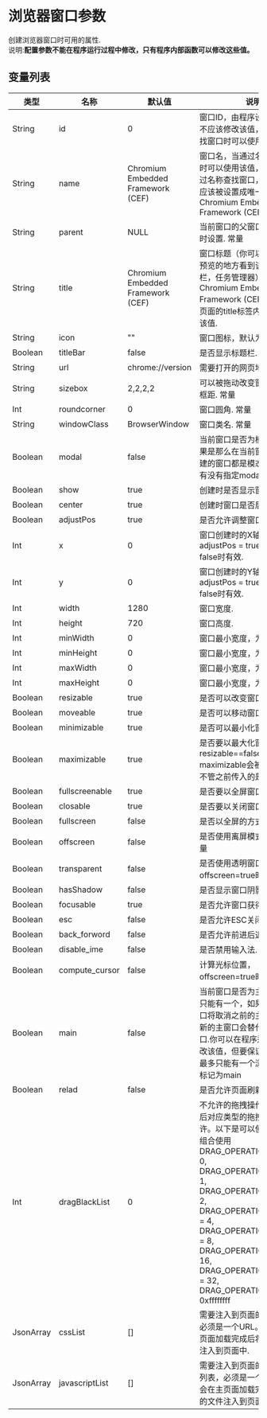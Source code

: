 # 浏览器窗口参数

  创建浏览器窗口时可用的属性.<br>说明:**配置参数不能在程序运行过程中修改，只有程序内部函数可以修改这些值。**
  
## 变量列表

<table class="table table-hover table-bordered ">
	<thead>
		<tr>
			<th class="col-xs-1">类型</th>
			<th class="col-xs-1">名称</th>
			<th class="col-xs-1">默认值</th>
			<th>说明</th>
		</tr>
	</thead>
	<tbody>
		<tr>
	<td>String</td>
	<td>id</td>
	<td>0 </td>
	<td>窗口ID，由程序设置该值，你不应该修改该值，当通过ID 查找窗口时可以使用该值 . <span class="label label-const">常量</span> 
</td>
</tr><tr>
	<td>String</td>
	<td>name</td>
	<td>Chromium Embedded Framework (CEF) </td>
	<td>窗口名，当通过名称查找窗口时可以使用该值，如果想要通过名称查找窗口，那么这个值应该被设置成唯一的，默认为Chromium Embedded Framework (CEF) </td>
</tr><tr>
	<td>String</td>
	<td>parent</td>
	<td>NULL </td>
	<td>当前窗口的父窗口，创建窗口时设置.  <span class="label label-const">常量</span> 
</td>
</tr><tr>
	<td>String</td>
	<td>title</td>
	<td>Chromium Embedded Framework (CEF) </td>
	<td>窗口标题（你可以在任何窗口预览的地方看到该值，如任务栏，任务管理器），默认为Chromium Embedded Framework (CEF),程序会根据页面的title标签内容自己修改该值. </td>
</tr><tr>
	<td>String</td>
	<td>icon</td>
	<td>"" </td>
	<td>窗口图标，默认为空. </td>
</tr><tr>
	<td>Boolean</td>
	<td>titleBar</td>
	<td>false </td>
	<td>是否显示标题栏. </td>
</tr><tr>
	<td>String</td>
	<td>url</td>
	<td>chrome://version </td>
	<td>需要打开的网页地址. <span class="label label-const">常量</span> 
</td>
</tr><tr>
	<td>String</td>
	<td>sizebox</td>
	<td>2,2,2,2 </td>
	<td>可以被拖动改变窗口大小的边框距. <span class="label label-const">常量</span> 
</td>
</tr><tr>
	<td>Int</td>
	<td>roundcorner</td>
	<td>0 </td>
	<td>窗口圆角. <span class="label label-const">常量</span> 
</td>
</tr><tr>
	<td>String</td>
	<td>windowClass</td>
	<td>BrowserWindow </td>
	<td>窗口类名. <span class="label label-const">常量</span> 
</td>
</tr><tr>
	<td>Boolean</td>
	<td>modal</td>
	<td>false </td>
	<td>当前窗口是否为模态窗口，如果是那么在当前窗口之后所创建的窗口都是模态窗口，不管有没有指定modal=true . <span class="label label-const">常量</span> 
</td>
</tr><tr>
	<td>Boolean</td>
	<td>show</td>
	<td>true </td>
	<td>创建时是否显示窗口. </td>
</tr><tr>
	<td>Boolean</td>
	<td>center</td>
	<td>true </td>
	<td>创建时窗口是否居中. <span class="label label-const">常量</span> 
</td>
</tr><tr>
	<td>Boolean</td>
	<td>adjustPos</td>
	<td>true </td>
	<td>是否允许调整窗口位置. </td>
</tr><tr>
	<td>Int</td>
	<td>x</td>
	<td>0 </td>
	<td>窗口创建时的X轴坐标, adjustPos = true && center = false时有效. </td>
</tr><tr>
	<td>Int</td>
	<td>y</td>
	<td>0 </td>
	<td>窗口创建时的Y轴坐标, adjustPos = true && center = false时有效. </td>
</tr><tr>
	<td>Int</td>
	<td>width</td>
	<td>1280 </td>
	<td>窗口宽度. </td>
</tr><tr>
	<td>Int</td>
	<td>height</td>
	<td>720 </td>
	<td>窗口高度. </td>
</tr><tr>
	<td>Int</td>
	<td>minWidth</td>
	<td>0 </td>
	<td>窗口最小宽度，为0时不限制. </td>
</tr><tr>
	<td>Int</td>
	<td>minHeight</td>
	<td>0 </td>
	<td>窗口最小宽度，为0时不限制. </td>
</tr><tr>
	<td>Int</td>
	<td>maxWidth</td>
	<td>0 </td>
	<td>窗口最小宽度，为0时不限制. </td>
</tr><tr>
	<td>Int</td>
	<td>maxHeight</td>
	<td>0 </td>
	<td>窗口最小宽度，为0时不限制. </td>
</tr><tr>
	<td>Boolean</td>
	<td>resizable</td>
	<td>true </td>
	<td>是否可以改变窗口大小. </td>
</tr><tr>
	<td>Boolean</td>
	<td>moveable</td>
	<td>true </td>
	<td>是否可以移动窗口. </td>
</tr><tr>
	<td>Boolean</td>
	<td>minimizable</td>
	<td>true </td>
	<td>是否可以最小化窗口. </td>
</tr><tr>
	<td>Boolean</td>
	<td>maximizable</td>
	<td>true </td>
	<td>是否要以最大化窗口，如果resizable==false, maximizable会被重置为true, 不管之前传入的是什么值. </td>
</tr><tr>
	<td>Boolean</td>
	<td>fullscreenable</td>
	<td>true </td>
	<td>是否要以全屏窗口. </td>
</tr><tr>
	<td>Boolean</td>
	<td>closable</td>
	<td>true </td>
	<td>是否要以关闭窗口. </td>
</tr><tr>
	<td>Boolean</td>
	<td>fullscreen</td>
	<td>false </td>
	<td>是否以全屏的方式启动窗口. </td>
</tr><tr>
	<td>Boolean</td>
	<td>offscreen</td>
	<td>false </td>
	<td>是否使用离屏模式创建窗口. <span class="label label-const">常量</span> 
</td>
</tr><tr>
	<td>Boolean</td>
	<td>transparent</td>
	<td>false </td>
	<td>是否使用透明窗口，offscreen=true时有效. <span class="label label-const">常量</span> 
</td>
</tr><tr>
	<td>Boolean</td>
	<td>hasShadow</td>
	<td>false </td>
	<td>是否显示窗口阴影. </td>
</tr><tr>
	<td>Boolean</td>
	<td>focusable</td>
	<td>true </td>
	<td>是否允许窗口获得焦点. </td>
</tr><tr>
	<td>Boolean</td>
	<td>esc</td>
	<td>false </td>
	<td>是否允许ESC关闭窗口. </td>
</tr><tr>
	<td>Boolean</td>
	<td>back_forword</td>
	<td>false </td>
	<td>是否允许前进后退. <span class="label label-const">常量</span> 
</td>
</tr><tr>
	<td>Boolean</td>
	<td>disable_ime</td>
	<td>false </td>
	<td>是否禁用输入法. </td>
</tr><tr>
	<td>Boolean</td>
	<td>compute_cursor</td>
	<td>false </td>
	<td>计算光标位置，offscreen=true时有效. </td>
</tr><tr>
	<td>Boolean</td>
	<td>main</td>
	<td>false </td>
	<td>当前窗口是否为主窗口.主窗口只能有一个，如果设置为主窗口将取消之前的主窗口设定，新的主窗口会替代原来的主窗口.你可以在程序运行过程中修改该值，但要保证任何时候都最多只能有一个浏览器窗口被标记为main </td>
</tr><tr>
	<td>Boolean</td>
	<td>relad</td>
	<td>false </td>
	<td>是否允许页面刷新. 默认false </td>
</tr><tr>
	<td>Int</td>
	<td>dragBlackList</td>
	<td>0 </td>
	<td>不允许的拖拽操作黑名单,设定后对应类型的拖拽将不被允许。以下是可以使用的值,可以组合使用<br>DRAG_OPERATION_NONE    = 0,<br>DRAG_OPERATION_COPY    = 1,<br>DRAG_OPERATION_LINK    = 2,<br>DRAG_OPERATION_GENERIC = 4,<br>DRAG_OPERATION_PRIVATE = 8,<br>DRAG_OPERATION_MOVE    = 16,<br>DRAG_OPERATION_DELETE  = 32,<br>DRAG_OPERATION_EVERY   = 0xffffffff </td>
</tr><tr>
	<td>JsonArray</td>
	<td>cssList</td>
	<td>[] </td>
	<td>需要注入到页面的样式列表，必须是一个URL。 程序会在主页面加载完成后将里面的文件注入到页面中. </td>
</tr><tr>
	<td>JsonArray</td>
	<td>javascriptList</td>
	<td>[] </td>
	<td>需要注入到页面的Javascript列表，必须是一个URL。 程序会在主页面加载完成后将里面的文件注入到页面中. </td>
</tr>
	</tbody>
</table>



